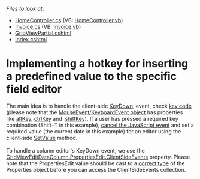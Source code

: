 <!-- default file list -->
*Files to look at*:

* [HomeController.cs](./CS/Controllers/HomeController.cs) (VB: [HomeController.vb](./VB/Controllers/HomeController.vb))
* [Invoice.cs](./CS/Models/Invoice.cs) (VB: [Invoice.vb](./VB/Models/Invoice.vb))
* [GridViewPartial.cshtml](./CS/Views/Home/GridViewPartial.cshtml)
* [Index.cshtml](./CS/Views/Home/Index.cshtml)
<!-- default file list end -->
# Implementing a hotkey for inserting a predefined value to the specific field editor


The main idea is to handle the client-side <a href="https://documentation.devexpress.com/AspNet/DevExpressWebASPxEditorsScriptsASPxClientTextEdit_KeyDowntopic.aspx">KeyDown,</a> event, check <a href="http://www.cambiaresearch.com/articles/15/javascript-char-codes-key-codes">key code</a> (please note that the <a href="http://www.w3schools.com/jsref/dom_obj_event.asp">MouseEvent/KeyboardEvent object</a> has properties like <a href="http://www.w3schools.com/jsref/event_altkey.asp">altKey,</a> <a href="http://www.w3schools.com/jsref/event_ctrlkey.asp">ctrlKey</a> and  <a href="http://www.w3schools.com/jsref/event_shiftkey.asp">shiftKey</a>). If a user has pressed a required key combination (Shift+T in this example), <a href="https://documentation.devexpress.com/#AspNet/DevExpressWebASPxClassesScriptsASPxClientUtils_PreventEventAndBubbletopic">cancel the JavaScript event</a> and set a required value (the current date in this example) for an editor using the client-side <a href="https://documentation.devexpress.com/AspNet/DevExpressWebASPxEditorsScriptsASPxClientEditBase_SetValuetopic.aspx">SetValue</a> method.<br><br>To handle a column editor's KeyDown event, we use the <a href="https://documentation.devexpress.com/#AspNet/DevExpressWebASPxGridViewGridViewEditDataColumn_PropertiesEdittopic">GridViewEditDataColumn.PropertiesEdit.</a><a href="https://documentation.devexpress.com/#AspNet/DevExpressWebASPxEditorsTextBoxProperties_ClientSideEventstopic">ClientSideEvents</a> property. Please note that the PropertiesEdit value should be cast to a <a href="https://documentation.devexpress.com/#AspNet/clsDevExpressWebASPxEditorsEditPropertiesBasetopic">correct type</a> of the Properties object before you can access the ClientSideEvents collection.

<br/>



